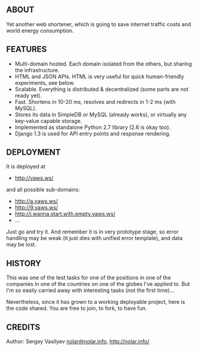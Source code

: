 ## ABOUT

Yet another web shortener, which is going to save internet traffic costs and world energy consumption.


## FEATURES

* Multi-domain hosted. Each domain isolated from the others, but sharing the infrastructure.
* HTML and JSON APIs. HTML is very useful for quick human-friendly experiments, see below.
* Scalable. Everything is distributed & decentralized (some parts are not ready yet).
* Fast. Shortens in 10-20 ms, resolves and redirects in 1-2 ms (with MySQL).
* Stores its data in SimpleDB or MySQL (already works), or virtually any key-value capable storage.
* Implemented as standalone Python 2.7 library (2.6 is okay too).
* Django 1.3 is used for API entry points and response rendering.


## DEPLOYMENT

It is deployed at

* http://yaws.ws/

and all possible sub-domains:

* http://a.yaws.ws/
* http://9.yaws.ws/
* http://i.wanna.start.with.empty.yaws.ws/
* ...

Just go and try it. And remember it is in very prototype stage, so error handling
may be weak (it just dies with unified error template), and data may be lost.


## HISTORY

This was one of the test tasks for one of the positions in one of the companies
in one of the countries on one of the globes I've applied to.
But I'm so easily carried away with interesting tasks (not the first time)...

Nevertheless, since it has grown to a working deployable project, here is the code
shared. You are free to join, to fork, to have fun.


## CREDITS

Author: Sergey Vasilyev <nolar@nolar.info>, http://nolar.info/
